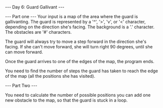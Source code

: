 --- Day 6: Guard Gallivant ---

--- Part one ---
Your input is a map of the area where the guard is gallivanting.
The guard is represented by a '^', '>', 'v', or '<' character, depending on the direction she's facing.
The background is a '.' character.
The obstacles are '#' characters.

The guard will always try to move a step forward in the direction she's facing.
If she can't move forward, she will turn right 90 degrees, until she can move forward.

Once the guard arrives to one of the edges of the map, the program ends.

You need to find the number of steps the guard has taken to reach the edge of the map (all the positions she has visited).

--- Part Two ---

You need to calculate the number of possible positions you can add one new obstacle to the map, so that the guard is stuck in a loop.

